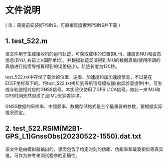 # 文件说明

( 注：需提前安装好PSINS，可直接百度搜索PSINS并下载 )

## 1. test_522.m
该文件用于生成接收机的运行轨迹，可获取载体的位置(BLH)、速度(ENU)和姿态信息(ENU, 右前上)(国际单位)，并根据轨迹反演得到IMU的数据真值(使用所谓的真值进行纯惯导推算得到的误差极小)。轨迹长度为120秒。

test_522.txt中存储了载体的位置、速度、加速度和加加速度信息，不过是在ECEF坐标系下的。将test_522.txt拷贝到导航信号模拟器(由实验室提供)中，可生成与轨迹相对应的GNSS信号。本实验仅使用了GPS L1CA信号。如此一来IMU和GPS时间天然对准了且IMU无钟差钟漂。

GNSS数据的采样率、中频频率、数据存储格式是三个最重要的参数，要根据实际情况而定。

## 2. test_522.RSIM(M2B1-GPS_L1)GnssObs(20230522-1550).dat.txt
该文件是由模拟器输出的，里面包含了给定时刻的伪距、伪距率和载波相位等真实值。可作为参考来测试程序的正确性。
